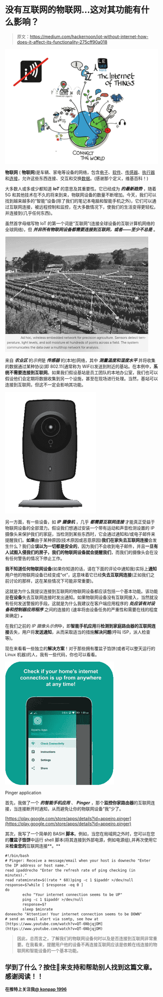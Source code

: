 # 没有互联网的物联网…这对其功能有什么影响？

> 原文：<https://medium.com/hackernoon/iot-without-internet-how-does-it-affect-its-functionality-275cff90a018>

![](img/47dfb4ebdbd762a63c9a80ee9e409537.png)

**物联网** ( **物联网**)是车辆、家电等设备的网络，包含[电子](https://en.wikipedia.org/wiki/Electronics)、[软件](https://en.wikipedia.org/wiki/Software)、[传感器](https://en.wikipedia.org/wiki/Sensors)、[执行器](https://en.wikipedia.org/wiki/Actuator)和[连接](https://en.wikipedia.org/wiki/Internet_access)，允许这些东西连接、交互和交换[数据](https://en.wikipedia.org/wiki/Data)。(感谢那个定义，维基百科！)

大多数人或多或少都知道 ***IoT*** 的意思及其重要性。它已经成为 ***的最新趋势*** ，随着 5G 和其他技术在不久的将来到来，物联网设备的数量不断增加。今天，我们可以找到越来越多的“智能”设备(除了我们的笔记本电脑和智能手机之外)，它们可以通过互联网连接，被远程控制和监控，在大多数情况下，使我们的生活变得更轻松，并连接到(几乎任何东西)。

虽然首字母缩写物 IoT 的第一个词是“互联网”(连接全球设备的互联计算机网络的全球网络)，但 ***并非所有物联网设备都需要连接到互联网，或者——至少不总是*** 。

![](img/6a45e12a8dc96a865242f9da789e47fc.png)

来自 ***农业区*** 的*示例*是 ***传感器*** 的(本地)网络，其中 ***测量温度和湿度水平*** 并将收集的数据通过某种协议(即 802.11(通常称为 WiFi))发送到附近的基站。在本例中，**系统不需要连接到互联网**。如果我们假设基站是员工团队的本地办公室，我们也可以假设他们会定期将数据收集到另一个设施，甚至在现场进行处理。当然，基站可以连接到互联网，但这不一定会影响其功能。

![](img/0bb4c10b58f888644e7a88b0db480743.png)

另一方面，有一些设备，如 ***IP 摄像机*** ，几乎 ***都需要互联网连接*** 才能真正受益于物联网设备的全部潜力。假设我们想通过安装一个带有运动和声音检测设置的 IP 摄像头来保护我们的家庭，当检测到某些东西时，它会通过通知和/或电子邮件来提醒我们。**如果**由于某种原因(技术原因或恶意原因)**我们在家失去互联网连接**会发生什么？我们会**误以为一切都是安全的**，因为我们不会收到电子邮件，并且**一旦有人试图入侵我们的房子，我们的物联网设备就会提醒我们**，而我们的摄像头会在没有任何警告的情况下停止工作。

**我不知道任何物联网设备**(如果你知道的话，请在下面的评论中通知我)实际上**通知**用户他的物联网设备已经变成“ot”，这意味着它已经**失去互联网连接**(正如我们之前讨论的那样，这在某些情况下可能非常重要)。

这就是为什么我提议连接到互联网的物联网设备都应该包括一个基本功能。该功能是**在设备**失去互联网连接时发出通知。如果物联网设备没有互联网接入，当然就没有任何发送警报的手段。这就是为什么我建议在客户端应用程序的 ***处应该有对设备和控制器应用程序*** 之间的连接的 (速率将由设备任务的严重性和需要在线的程度来确定) ***。***

在我们之前的 *IP 摄像头示例*中，即**智能手机应用**将**检测到家庭路由器的互联网连接**丢失，用户将**发送通知**，从而采取适当的措施**解决问题**(呼叫 ISP，派人检查等)。

现在来看看一些独立的**解决方案**！对于那些拥有覆盆子馅饼(或者可以整天运行的 Linux 机器)的人，我有一些代码，你也可以看看。

![](img/c0607e570b3bd776863c9aee992b07fc.png)

Pinger application

首先，我做了一个 ***的智能手机应用*** 、 ***Pinger*** ，那个**监控你家路由器**的互联网连接，当连接断开时通知，从而避免让你的物联网设备“我”少了。

[https://play.google.com/store/apps/details?id=appeiro.pinger](https://play.google.com/store/apps/details?id=appeiro.pinger)

其次，我写了一个简单的 BASH **脚本**。例如，当您在局域网之外时，您可以在您的**覆盆子馅饼**中运行 shell 脚本(将其连接到外部电源，例如电源组),并再次使用它来**检查您的**互联网连接**。**

```
#!/bin/bash
# Pinger: Receive a message/email when your host is downecho "Enter the IP address or host name."
read ipaddrecho "Enter the refresh rate of ping checking (in minutes)."
read rateminrate=$((rate * 60))ping -c 1 $ipaddr >/dev/null
response=$?while [ $response -eq 0 ]
do
        echo "Your internet connection seems to be UP"
        ping -c 1 $ipaddr >/dev/null
        response=$?
        sleep $minrate
doneecho "Attention! Your internet connection seems to be DOWN"
# send an email alert via ssmtp, see how at [https://www.youtube.com/watch?v=QT-6NbjqjDM](https://www.youtube.com/watch?v=QT-6NbjqjDM)
```

> 因此，总而言之，了解我们的物联网设备何时以及是否连接到互联网非常重要。在我看来，提醒用户他的设备不再连接互联网应该是依赖在线连接的物联网和智能设备的一个基本功能。

## 学到了什么？按住👏来支持和帮助别人找到这篇文章。感谢阅读！！

**在推特上关注我**[**@ konpap 1996**](https://twitter.com/konpap1996)
